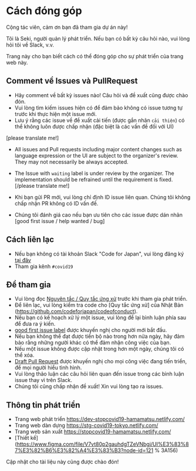 # Cách đóng góp

Cộng tác viên, cảm ơn bạn đã tham gia dự án này!

Tôi là Seki, người quản lý phát triển. Nếu bạn có bất kỳ câu hỏi nào, vui lòng hỏi tôi về Slack, v.v.

Trang này cho bạn biết cách có thể đóng góp cho sự phát triển của trang web này.

## Comment về Issues và PullRequest
* Hãy comment về bất kỳ issues nào! Câu hỏi và đề xuất cũng được chào đón.
* Vui lòng tìm kiếm issues hiện có để đảm bảo không có issue tương tự trước khi thực hiện một issue mới.
* Lưu ý rằng các issue về đề xuất cải tiến (được gắn nhãn `cải thiện`) có thể không luôn được chấp nhận (đặc biệt là các vấn đề đối với UI)

[please translate me!]
* All issues and Pull requests including major content changes such as language expression or the UI are subject to the organizer's review. They may not necessarily be always accepted.
* The Issue with `waiting` label is under review by the organizer.  The implementation should be refrained until the requirement is fixed.
[/please translate me!]

* Khi bạn gửi PR mới, vui lòng chỉ định ID issue liên quan. Chúng tôi không chấp nhận PR không có ID vấn đề.
* Chúng tôi đánh giá cao nếu bạn ưu tiên cho các issue được dán nhãn [good first issue / help wanted / bug]

## Cách liên lạc
* Nếu bạn không có tài khoản Slack "Code for Japan", vui lòng đăng ký [tại đây](https://cfjslackin.herokuapp.com/)
* Tham gia kênh `#covid19`

## Để tham gia
* Vui lòng đọc [Nguyên tắc / Quy tắc ứng xử](./CODE_OF_CONDUCT.md) trước khi tham gia phát triển.
* Để liên lạc, vui lòng kiểm tra code cho [Quy tắc ứng xử] của Nhật Bản (https://github.com/codeforjapan/codeofconduct).
* Nếu bạn có kế hoạch xử lý một issue, vui lòng để lại bình luận phía sau để đưa ra ý kiến.
* [good first issue label](https://github.com/tokyo-metropolitan-gov/covid19/issues?q=is%3Asu+is%3Aopen+label%3A%22good+first+su%22) được khuyến nghị cho người mới bắt đầu.
* Nếu bạn không thể đạt được tiến bộ nào trong hơn nửa ngày, hãy đảm bảo rằng những người khác có thể đảm nhận công việc của bạn.
* Nếu một issue không được cập nhật trong hơn một ngày, chúng tôi có thể xóa.
* [Draft Pull Request](https://help.github.com/en/github/collaborating-with-issues-and-pull-requests/about-pull-requests#draft-pull-requests) được khuyến nghị cho mọi công việc đang tiến triển, để mọi người hiểu tình hình.
* Vui lòng thảo luận các câu hỏi liên quan đến issue trong các bình luận issue thay vì trên Slack.
* Chúng tôi cũng chấp nhận đề xuất! Xin vui lòng tạo ra issues.

## Thông tin phát triển
* Trang web phát triển https://dev-stopcovid19-hamamatsu.netlify.com/
* Trang web dàn dựng https://stg-covid19-tokyo.netlify.com/
* Trang web sản xuất https://stopcovid19-hamamatsu.netlify.com/
* [Thiết kế](https://www.figma.com/file/V7vt80p2gauhdgTZeVNbgj/UI%E3%83%87%E3%82%B6%E3%82%A4%E3%83%B3?node-id=121 % 3A156)

Cập nhật cho tài liệu này cũng được chào đón!
